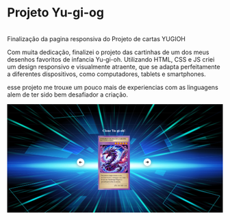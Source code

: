 <h1> Projeto Yu-gi-og</h1>
<br>
Finalização da pagina responsiva do Projeto de cartas YUGIOH

Com muita dedicação, finalizei o projeto das cartinhas de um dos meus desenhos favoritos de infancia Yu-gi-oh.
Utilizando HTML, CSS e JS criei um design responsivo e visualmente atraente, que se adapta perfeitamente a diferentes dispositivos, como computadores, tablets e smartphones.

esse projeto me trouxe um pouco mais de experiencias com as linguagens alem de ter sido bem desafiador a criação.
<br>

<img src="https://github.com/luizzvianna/projeto-yu-gi-oh/blob/master/src/imagens/YUGIOH.png?raw=true">
